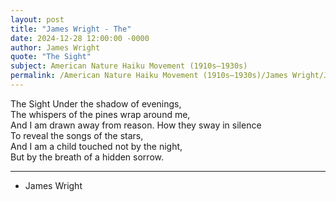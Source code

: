 ```yaml
---
layout: post
title: "James Wright - The"
date: 2024-12-28 12:00:00 -0000
author: James Wright
quote: "The Sight"
subject: American Nature Haiku Movement (1910s–1930s)
permalink: /American Nature Haiku Movement (1910s–1930s)/James Wright/James Wright - The
---
```


The Sight
Under the shadow of evenings,  
The whispers of the pines wrap around me,  
And I am drawn away from reason.
How they sway in silence  
To reveal the songs of the stars,  
And I am a child touched not by the night,  
But by the breath of a hidden sorrow.

---

- James Wright
